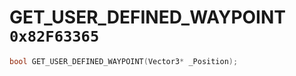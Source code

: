 # GET_USER_DEFINED_WAYPOINT `0x82F63365`

```cpp
bool GET_USER_DEFINED_WAYPOINT(Vector3* _Position);
```